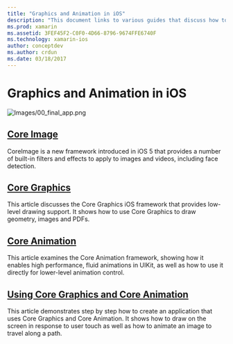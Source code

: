 ```yaml
---
title: "Graphics and Animation in iOS"
description: "This document links to various guides that discuss how to use the Core Image, Core Graphics, and Core Animation frameworks in Xamarin.iOS."
ms.prod: xamarin
ms.assetid: 3FEF45F2-C0F0-4D66-8796-9674FFE6740F
ms.technology: xamarin-ios
author: conceptdev
ms.author: crdun
ms.date: 03/18/2017
---
```


# Graphics and Animation in iOS

![Images/00_final_app.png](images/00-final-app.png "An example app run")

## [Core Image](~/ios/platform/graphics-animation-ios/introduction-to-coreimage.md)

CoreImage is a new framework introduced in iOS 5 that provides a number of built-in filters and effects to apply to images and videos, including face detection.

## [Core Graphics](~/ios/platform/graphics-animation-ios/core-graphics.md)

This article discusses the Core Graphics iOS framework that provides low-level drawing support. It shows how to use Core Graphics to draw geometry, images and PDFs.

## [Core Animation](~/ios/platform/graphics-animation-ios/core-animation.md)

This article examines the Core Animation framework, showing how it enables high performance, fluid animations in UIKit, as well as how to use it directly for lower-level animation control.

## [Using Core Graphics and Core Animation](~/ios/platform/graphics-animation-ios/graphics-animation-walkthrough.md)

This article demonstrates step by step how to create an application that uses Core Graphics and Core Animation. It shows how to draw on the screen in response to user touch as well as how to animate an image to travel along a path.
